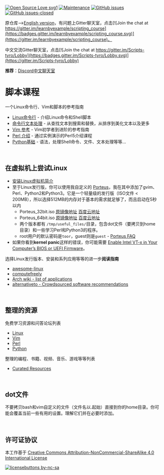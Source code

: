 [![Open Source Love svg1](https://badges.frapsoft.com/os/v1/open-source.svg?v=103)](https://github.com/ellerbrock/open-source-badges/) [![Maintenance](https://img.shields.io/badge/Maintained%3F-yes-green.svg)](https://GitHub.com/ShixiangWang/scripting_course/graphs/commit-activity) [![GitHub issues](https://img.shields.io/github/issues/ShixiangWang/scripting_course.svg)](https://GitHub.com/ShixiangWang/scripting_course/issues/) [![GitHub issues-closed](https://img.shields.io/github/issues-closed/ShixiangWang/scripting_course.svg)](https://GitHub.com/ShixiangWang/scripting_course/issues?q=is%3Aissue+is%3Aclosed) 

原仓库-->[English version](https://github.com/learnbyexample/scripting_course)，有问题上Gitter聊天室，点击[![Join the chat at https://gitter.im/learnbyexample/scripting_course](https://badges.gitter.im/learnbyexample/scripting_course.svg)](https://gitter.im/learnbyexample/scripting_course)。

中文交流Gitter聊天室，点击[![Join the chat at https://gitter.im/Scripts-tyro/Lobby](https://badges.gitter.im/Scripts-tyro/Lobby.svg)](https://gitter.im/Scripts-tyro/Lobby)

**推荐**：[Discord中文聊天室](https://discord.gg/7TNWGn)

# 脚本课程

一个Linux命令行、Vim和脚本的参考指南

* [Linux命令行](https://github.com/ShixiangWang/Linux_command_line) - 介绍Linux命令和Shell脚本
* [命令行文本处理](https://github.com/ShixiangWang/Command-line-text-processing) - 从查找文本到搜索和替换，从排序到美化文本以及更多 
* [Vim 参考](https://github.com/ShixiangWang/vim_reference) - Vim初学者到进阶的参考指南
* [Perl 介绍](https://github.com/ShixiangWang/Perl_intro) - 通过实例演示的Perl5介绍课程
* [Python基础](https://github.com/ShixiangWang/Python_Basics) - 语法，处理Shell命令、文件、文本处理等等...

<br>

## 在虚拟机上尝试Linux

* [安装Linux虚拟机简介](https://jingyan.baidu.com/article/14bd256e0ca52ebb6d26129c.html)
* 至于Linux发行版，你可以使用我自定义的 [Porteus](http://build.porteus.org/)，我在其中添加了gvim、Perl、Python2和Python3。它是一个轻量级的发行版（ISO文件 < 200MB），所以选择512MB的内存对于基本的需求就足够了，而且启动在5秒以内
  * Porteus_32bit.iso [原镜像地址](https://drive.google.com/open?id=0B7SzVctdXWlUYy1QZG1NX2xyYVk) [百度云地址](https://pan.baidu.com/s/1o9AqrYM)
  * Porteus_64bit.iso [原镜像地址](https://drive.google.com/open?id=0B7SzVctdXWlUV3kyNlhMU29PMUk) [百度云地址](https://pan.baidu.com/s/1kW7E9aZ)
  * 两个版本都有 `/tmp/useful_files/`目录，包含dot文件（要拷贝到home目录）和一些学习Perl和Python3的程序。
  * root用户的默认密码是`toor`，guest则是`guest` -  [Porteus FAQ](http://www.porteus.org/faq.html)
* 如果你看到**kernel panic**这样的错误，你可能需要 [Enable Intel VT-x in Your Computer’s BIOS or UEFI Firmware](http://www.howtogeek.com/213795/how-to-enable-intel-vt-x-in-your-computers-bios-or-uefi-firmware/)。

选择Linux发行版本、安装和系列应用等等的进一步**阅读指南**

* [awesome-linux](https://github.com/aleksandar-todorovic/awesome-linux#distributions)
* [computefreely](http://computefreely.org/)
* [Arch wiki - list of applications](https://wiki.archlinux.org/index.php/List_of_applications)
* [alternativeto - Crowdsourced software recommendations](http://alternativeto.net/)

<br>

## 整理的资源

免费学习资源和问答论坛列表

* [Linux](./Linux_curated_resources.md)
* [Vim](./Vim_curated_resources.md)
* [Perl](./Perl_curated_resources.md)
* [Python](./Python_curated_resources.md)

整理的编程、书籍、视频、音乐、游戏等等列表

* [Curated Resources](https://github.com/ShixiangWang/curated_resources)

<br>

## dot文件

不要拷贝bash和vim自定义的文件（文件名以.起始）直接到你的home目录。你可能会覆盖当前一些有用的设置。理解它们并在必要时添加。

<br>

## 许可证协议
本工作基于 [Creative Commons Attribution-NonCommercial-ShareAlike 4.0 International License](http://creativecommons.org/licenses/by-nc-sa/4.0/)

[![licensebuttons by-nc-sa](https://licensebuttons.net/l/by-nc-sa/3.0/88x31.png)](https://creativecommons.org/licenses/by-nc-sa/4.0)
